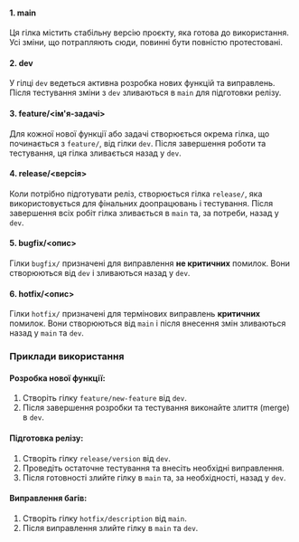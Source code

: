 
#### 1. **main**
Ця гілка містить стабільну версію проєкту, яка готова до використання. Усі зміни, що потрапляють сюди, повинні бути повністю протестовані.

#### 2. **dev**
У гілці `dev` ведеться активна розробка нових функцій та виправлень. Після тестування зміни з `dev` зливаються в `main` для підготовки релізу.

#### 3. **feature/<ім'я-задачі>**
Для кожної нової функції або задачі створюється окрема гілка, що починається з `feature/`, від гілки `dev`. Після завершення роботи та тестування, ця гілка зливається назад у `dev`.

#### 4. **release/<версія>**
Коли потрібно підготувати реліз, створюється гілка `release/`, яка використовується для фінальних доопрацювань і тестування. Після завершення всіх робіт гілка зливається в `main` та, за потреби, назад у `dev`.

#### 5. **bugfix/<опис>**
Гілки `bugfix/` призначені для виправлення **не критичних** помилок. Вони створюються від `dev` і зливаються назад у `dev`.

#### 6. **hotfix/<опис>**
Гілки `hotfix/` призначені для термінових виправлень **критичних** помилок. Вони створюються від `main` і після внесення змін зливаються назад у `main` та `dev`.

### Приклади використання

#### Розробка нової функції:
1. Створіть гілку `feature/new-feature` від `dev`.
2. Після завершення розробки та тестування виконайте злиття (merge) в `dev`.

#### Підготовка релізу:
1. Створіть гілку `release/version` від `dev`.
2. Проведіть остаточне тестування та внесіть необхідні виправлення.
3. Після готовності злийте гілку в `main` та, за необхідності, назад у `dev`.

#### Виправлення багів:
1. Створіть гілку `hotfix/description` від `main`.
2. Після виправлення злийте гілку в `main` та `dev`.
